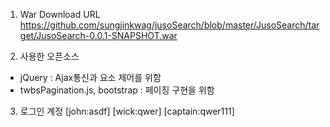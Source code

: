 1. War Download URL
https://github.com/sungjinkwag/jusoSearch/blob/master/JusoSearch/target/JusoSearch-0.0.1-SNAPSHOT.war

2. 사용한 오픈소스
 - jQuery : Ajax통신과 요소 제어를 위함
 - twbsPagination.js, bootstrap : 페이징 구현을 위함
 
3. 로그인 계정
[john:asdf]
[wick:qwer]
[captain:qwer111]
